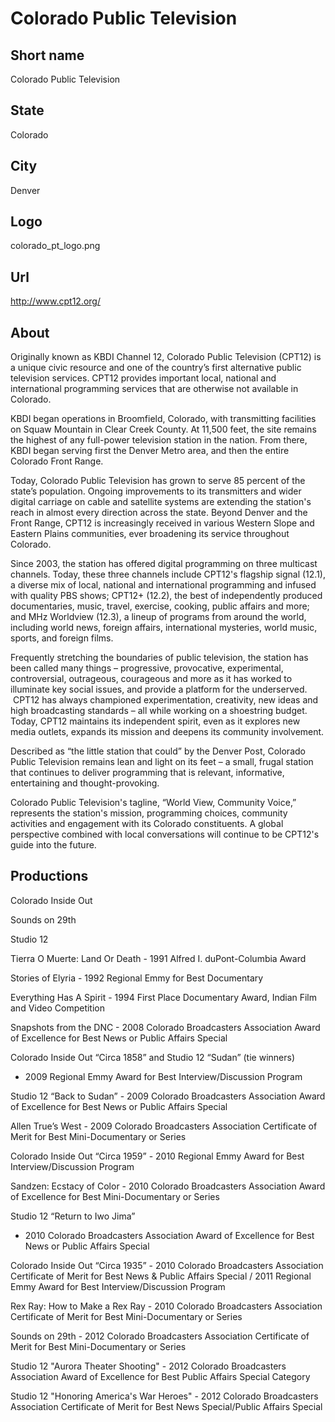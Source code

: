 # Colorado Public Television

## Short name

Colorado Public Television

## State

Colorado

## City

Denver

## Logo

colorado\_pt\_logo.png

## Url

http://www.cpt12.org/

## About

Originally known as KBDI Channel 12, Colorado Public Television (CPT12)
is a unique civic resource and one of the country’s first alternative public television
services. CPT12 provides important local, national and international programming
services that are otherwise not available in Colorado.

KBDI began operations
in Broomfield, Colorado, with transmitting facilities on Squaw Mountain in Clear
Creek County. At 11,500 feet, the site remains the highest of any full-power television
station in the nation. From there, KBDI began serving first the Denver Metro area,
and then the entire Colorado Front Range.

Today, Colorado Public Television has
grown to serve 85 percent of the state’s population. Ongoing improvements to its
transmitters and wider digital carriage on cable and satellite systems are extending
the station's reach in almost every direction across the state. Beyond Denver
and the Front Range, CPT12 is increasingly received in various Western Slope and
Eastern Plains communities, ever broadening its service throughout Colorado.

Since
2003, the station has offered digital programming on three multicast channels.
Today, these three channels include CPT12's flagship signal (12.1), a diverse
mix of local, national and international programming and infused with quality
PBS shows; CPT12+ (12.2), the best of independently produced documentaries, music,
travel, exercise, cooking, public affairs and more; and MHz Worldview (12.3),
a lineup of programs from around the world, including world news, foreign affairs,
international mysteries, world music, sports, and foreign films.

Frequently stretching
the boundaries of public television, the station has been called many things –
progressive, provocative, experimental, controversial, outrageous, courageous
and more as it has worked to illuminate key social issues, and provide a platform
for the underserved.   CPT12 has always championed experimentation, creativity,
new ideas and high broadcasting standards – all while working on a shoestring
budget.  Today, CPT12 maintains its independent spirit, even as it explores new
media outlets, expands its mission and deepens its community involvement.

Described
as “the little station that could” by the Denver Post, Colorado Public Television
remains lean and light on its feet – a small, frugal station that continues to
deliver programming that is relevant, informative, entertaining and thought-provoking.

Colorado
Public Television's tagline, “World View, Community Voice,” represents the station's
mission, programming choices, community activities and engagement with its Colorado
constituents. A global perspective combined with local conversations will continue
to be CPT12's guide into the future.


## Productions

Colorado Inside Out

Sounds on 29th

Studio 12

Tierra O Muerte:
Land Or Death - 1991 Alfred I. duPont-Columbia Award

Stories of Elyria - 1992
Regional Emmy for Best Documentary

Everything Has A Spirit - 1994 First Place
Documentary Award, Indian Film and Video Competition

Snapshots from the DNC -
2008 Colorado Broadcasters Association Award of Excellence for Best News or Public
Affairs Special

Colorado Inside Out “Circa 1858” and Studio 12 “Sudan” (tie winners)
- 2009 Regional Emmy Award for Best Interview/Discussion Program

Studio 12 “Back
to Sudan” - 2009 Colorado Broadcasters Association Award of Excellence for Best
News or Public Affairs Special

Allen True’s West - 2009 Colorado Broadcasters
Association Certificate of Merit for Best Mini-Documentary or Series

Colorado
Inside Out “Circa 1959” - 2010 Regional Emmy Award for Best Interview/Discussion
Program

Sandzen: Ecstacy of Color - 2010 Colorado Broadcasters Association Award
of Excellence for Best Mini-Documentary or Series

Studio 12 “Return to Iwo Jima”
- 2010 Colorado Broadcasters Association Award of Excellence for Best News or
Public Affairs Special

Colorado Inside Out “Circa 1935” - 2010 Colorado Broadcasters
Association Certificate of Merit for Best News & Public Affairs Special / 2011
Regional Emmy Award for Best Interview/Discussion Program

Rex Ray: How to Make
a Rex Ray - 2010 Colorado Broadcasters Association Certificate of Merit for Best
Mini-Documentary or Series

Sounds on 29th - 2012 Colorado Broadcasters Association
Certificate of Merit for Best Mini-Documentary or Series

Studio 12 "Aurora Theater
Shooting" - 2012 Colorado Broadcasters Association Award of Excellence for Best
Public Affairs Special Category

Studio 12 "Honoring America's War Heroes" -
2012 Colorado Broadcasters Association Certificate of Merit for Best News Special/Public
Affairs Special

